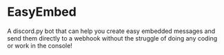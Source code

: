 # EasyEmbed
A discord.py bot that can help you create easy embedded messages and send them directly to a webhook without the struggle of doing any coding or work in the console!
